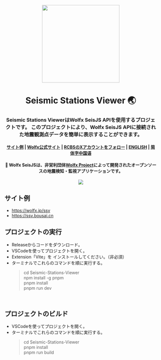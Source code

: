 <div align="center">
  <image width="256em" src="https://github.com/user-attachments/assets/84003231-98c7-4b10-a761-f5bcf01a3adb" />
 </div>
<h1 align="center">Seismic Stations Viewer 🌏</h1>

<h3 align="center">Seismic Stations ViewerはWolfx SeisJS APIを使用するプロジェクトです。 このプロジェクトにより、Wolfx SeisJS APIに接続された地震観測点データを簡単に表示することができます。</h3>

<h4 align="center">
<a href=https://wolfx.jp/ssv>サイト例</a> | 
<a href=https://wolfx.jp>Wolfx公式サイト</a> |
<a href=https://x.com/realcodestudio>RCBSのXアカウントをフォロー</a> |
<a href=README.md>ENGLISH</a> |
<a href=zh.md>简体字中国语</a>


<div align="center">
<h4 align="center"> 🚨 Wolfx SeisJSは、非営利団体<a href=https://wolfx.jp>Wolfx Project</a>によって開発されたオープンソースの地震検知・監視アプリケーションです。 </h3>
 
 </div>
<div align="center">
  <image src="https://github.com/user-attachments/assets/ee4583a2-4f34-4b84-928b-8ef19962fdc7" />
</div>

## サイト例
- https://wolfx.jp/ssv
- https://ssv.bousai.cn
 
## プロジェクトの実行
- Releaseからコードをダウンロード。
- VSCodeを使ってプロジェクトを開く。
- Extension「Vite」を インストールしてください。（非必須）
- ターミナルでこれらのコマンドを順に実行する。
  > cd Seismic-Stations-Viewer<br>
  > npm install -g pnpm<br>
  > pnpm install<br>
  > pnpm run dev<br>

<br>
 
## プロジェクトのビルド
- VSCodeを使ってプロジェクトを開く。
- ターミナルでこれらのコマンドを順に実行する。
  > cd Seismic-Stations-Viewer<br>
  > pnpm install<br>
  > pnpm run build<br>
